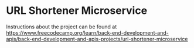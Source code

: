 # URL Shortener Microservice

Instructions about the project can be found at https://www.freecodecamp.org/learn/back-end-development-and-apis/back-end-development-and-apis-projects/url-shortener-microservice
